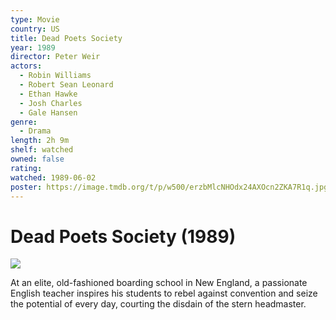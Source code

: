 ```yaml
---
type: Movie
country: US
title: Dead Poets Society
year: 1989
director: Peter Weir
actors:
  - Robin Williams
  - Robert Sean Leonard
  - Ethan Hawke
  - Josh Charles
  - Gale Hansen
genre:
  - Drama
length: 2h 9m
shelf: watched
owned: false
rating:
watched: 1989-06-02
poster: https://image.tmdb.org/t/p/w500/erzbMlcNHOdx24AXOcn2ZKA7R1q.jpg
---
```


# Dead Poets Society (1989)

![](https://image.tmdb.org/t/p/w500/erzbMlcNHOdx24AXOcn2ZKA7R1q.jpg)

At an elite, old-fashioned boarding school in New England, a passionate English teacher inspires his students to rebel against convention and seize the potential of every day, courting the disdain of the stern headmaster.
